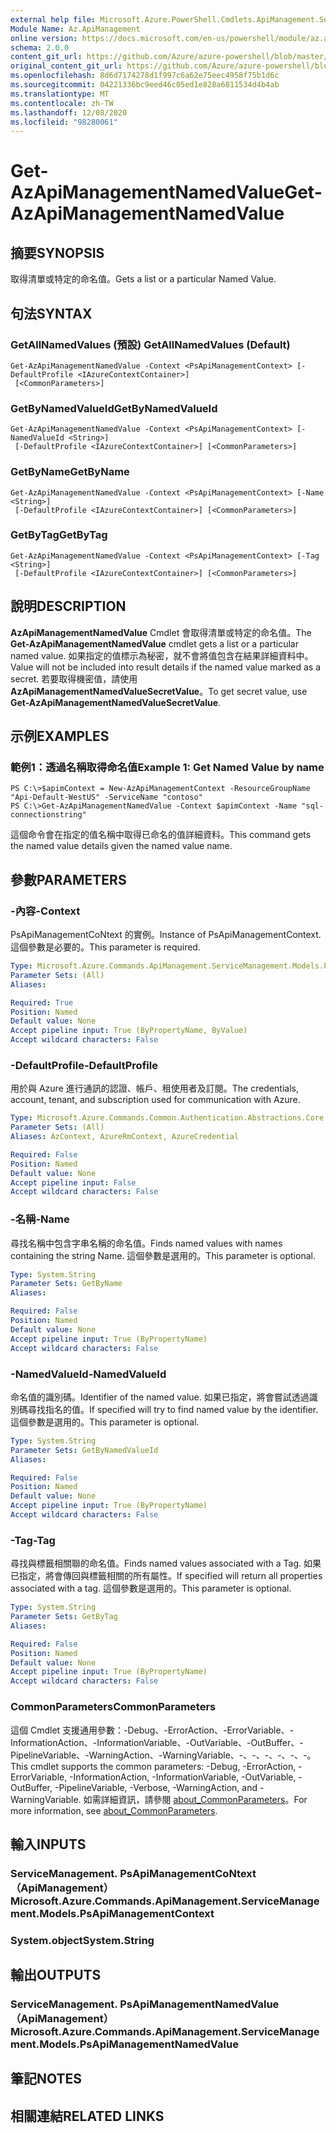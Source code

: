 ```yaml
---
external help file: Microsoft.Azure.PowerShell.Cmdlets.ApiManagement.ServiceManagement.dll-Help.xml
Module Name: Az.ApiManagement
online version: https://docs.microsoft.com/en-us/powershell/module/az.apimanagement/get-azapimanagementnamedvalue
schema: 2.0.0
content_git_url: https://github.com/Azure/azure-powershell/blob/master/src/ApiManagement/ApiManagement/help/Get-AzApiManagementNamedValue.md
original_content_git_url: https://github.com/Azure/azure-powershell/blob/master/src/ApiManagement/ApiManagement/help/Get-AzApiManagementNamedValue.md
ms.openlocfilehash: 8d6d7174278d1f997c6a62e75eec4958f75b1d6c
ms.sourcegitcommit: 04221336bc9eed46c05ed1e828a6811534d4b4ab
ms.translationtype: MT
ms.contentlocale: zh-TW
ms.lasthandoff: 12/08/2020
ms.locfileid: "98280061"
---
```

# <span data-ttu-id="5cf85-101">Get-AzApiManagementNamedValue</span><span class="sxs-lookup"><span data-stu-id="5cf85-101">Get-AzApiManagementNamedValue</span></span>

## <span data-ttu-id="5cf85-102">摘要</span><span class="sxs-lookup"><span data-stu-id="5cf85-102">SYNOPSIS</span></span>
<span data-ttu-id="5cf85-103">取得清單或特定的命名值。</span><span class="sxs-lookup"><span data-stu-id="5cf85-103">Gets a list or a particular Named Value.</span></span>

## <span data-ttu-id="5cf85-104">句法</span><span class="sxs-lookup"><span data-stu-id="5cf85-104">SYNTAX</span></span>

### <span data-ttu-id="5cf85-105">GetAllNamedValues (預設) </span><span class="sxs-lookup"><span data-stu-id="5cf85-105">GetAllNamedValues (Default)</span></span>
```
Get-AzApiManagementNamedValue -Context <PsApiManagementContext> [-DefaultProfile <IAzureContextContainer>]
 [<CommonParameters>]
```

### <span data-ttu-id="5cf85-106">GetByNamedValueId</span><span class="sxs-lookup"><span data-stu-id="5cf85-106">GetByNamedValueId</span></span>
```
Get-AzApiManagementNamedValue -Context <PsApiManagementContext> [-NamedValueId <String>]
 [-DefaultProfile <IAzureContextContainer>] [<CommonParameters>]
```

### <span data-ttu-id="5cf85-107">GetByName</span><span class="sxs-lookup"><span data-stu-id="5cf85-107">GetByName</span></span>
```
Get-AzApiManagementNamedValue -Context <PsApiManagementContext> [-Name <String>]
 [-DefaultProfile <IAzureContextContainer>] [<CommonParameters>]
```

### <span data-ttu-id="5cf85-108">GetByTag</span><span class="sxs-lookup"><span data-stu-id="5cf85-108">GetByTag</span></span>
```
Get-AzApiManagementNamedValue -Context <PsApiManagementContext> [-Tag <String>]
 [-DefaultProfile <IAzureContextContainer>] [<CommonParameters>]
```

## <span data-ttu-id="5cf85-109">說明</span><span class="sxs-lookup"><span data-stu-id="5cf85-109">DESCRIPTION</span></span>
<span data-ttu-id="5cf85-110">**AzApiManagementNamedValue** Cmdlet 會取得清單或特定的命名值。</span><span class="sxs-lookup"><span data-stu-id="5cf85-110">The **Get-AzApiManagementNamedValue** cmdlet gets a list or a particular named value.</span></span>
<span data-ttu-id="5cf85-111">如果指定的值標示為秘密，就不會將值包含在結果詳細資料中。</span><span class="sxs-lookup"><span data-stu-id="5cf85-111">Value will not be included into result details if the named value marked as a secret.</span></span> <span data-ttu-id="5cf85-112">若要取得機密值，請使用 **AzApiManagementNamedValueSecretValue**。</span><span class="sxs-lookup"><span data-stu-id="5cf85-112">To get secret value, use **Get-AzApiManagementNamedValueSecretValue**.</span></span>

## <span data-ttu-id="5cf85-113">示例</span><span class="sxs-lookup"><span data-stu-id="5cf85-113">EXAMPLES</span></span>

### <span data-ttu-id="5cf85-114">範例1：透過名稱取得命名值</span><span class="sxs-lookup"><span data-stu-id="5cf85-114">Example 1: Get Named Value by name</span></span>
```
PS C:\>$apimContext = New-AzApiManagementContext -ResourceGroupName "Api-Default-WestUS" -ServiceName "contoso"
PS C:\>Get-AzApiManagementNamedValue -Context $apimContext -Name "sql-connectionstring"
```

<span data-ttu-id="5cf85-115">這個命令會在指定的值名稱中取得已命名的值詳細資料。</span><span class="sxs-lookup"><span data-stu-id="5cf85-115">This command gets the named value details given the named value name.</span></span>

## <span data-ttu-id="5cf85-116">參數</span><span class="sxs-lookup"><span data-stu-id="5cf85-116">PARAMETERS</span></span>

### <span data-ttu-id="5cf85-117">-內容</span><span class="sxs-lookup"><span data-stu-id="5cf85-117">-Context</span></span>
<span data-ttu-id="5cf85-118">PsApiManagementCoNtext 的實例。</span><span class="sxs-lookup"><span data-stu-id="5cf85-118">Instance of PsApiManagementContext.</span></span>
<span data-ttu-id="5cf85-119">這個參數是必要的。</span><span class="sxs-lookup"><span data-stu-id="5cf85-119">This parameter is required.</span></span>

```yaml
Type: Microsoft.Azure.Commands.ApiManagement.ServiceManagement.Models.PsApiManagementContext
Parameter Sets: (All)
Aliases:

Required: True
Position: Named
Default value: None
Accept pipeline input: True (ByPropertyName, ByValue)
Accept wildcard characters: False
```

### <span data-ttu-id="5cf85-120">-DefaultProfile</span><span class="sxs-lookup"><span data-stu-id="5cf85-120">-DefaultProfile</span></span>
<span data-ttu-id="5cf85-121">用於與 Azure 進行通訊的認證、帳戶、租使用者及訂閱。</span><span class="sxs-lookup"><span data-stu-id="5cf85-121">The credentials, account, tenant, and subscription used for communication with Azure.</span></span>

```yaml
Type: Microsoft.Azure.Commands.Common.Authentication.Abstractions.Core.IAzureContextContainer
Parameter Sets: (All)
Aliases: AzContext, AzureRmContext, AzureCredential

Required: False
Position: Named
Default value: None
Accept pipeline input: False
Accept wildcard characters: False
```

### <span data-ttu-id="5cf85-122">-名稱</span><span class="sxs-lookup"><span data-stu-id="5cf85-122">-Name</span></span>
<span data-ttu-id="5cf85-123">尋找名稱中包含字串名稱的命名值。</span><span class="sxs-lookup"><span data-stu-id="5cf85-123">Finds named values with names containing the string Name.</span></span>
<span data-ttu-id="5cf85-124">這個參數是選用的。</span><span class="sxs-lookup"><span data-stu-id="5cf85-124">This parameter is optional.</span></span>

```yaml
Type: System.String
Parameter Sets: GetByName
Aliases:

Required: False
Position: Named
Default value: None
Accept pipeline input: True (ByPropertyName)
Accept wildcard characters: False
```

### <span data-ttu-id="5cf85-125">-NamedValueId</span><span class="sxs-lookup"><span data-stu-id="5cf85-125">-NamedValueId</span></span>
<span data-ttu-id="5cf85-126">命名值的識別碼。</span><span class="sxs-lookup"><span data-stu-id="5cf85-126">Identifier of the named value.</span></span>
<span data-ttu-id="5cf85-127">如果已指定，將會嘗試透過識別碼尋找指名的值。</span><span class="sxs-lookup"><span data-stu-id="5cf85-127">If specified will try to find named value by the identifier.</span></span>
<span data-ttu-id="5cf85-128">這個參數是選用的。</span><span class="sxs-lookup"><span data-stu-id="5cf85-128">This parameter is optional.</span></span>

```yaml
Type: System.String
Parameter Sets: GetByNamedValueId
Aliases:

Required: False
Position: Named
Default value: None
Accept pipeline input: True (ByPropertyName)
Accept wildcard characters: False
```

### <span data-ttu-id="5cf85-129">-Tag</span><span class="sxs-lookup"><span data-stu-id="5cf85-129">-Tag</span></span>
<span data-ttu-id="5cf85-130">尋找與標籤相關聯的命名值。</span><span class="sxs-lookup"><span data-stu-id="5cf85-130">Finds named values associated with a Tag.</span></span>
<span data-ttu-id="5cf85-131">如果已指定，將會傳回與標籤相關的所有屬性。</span><span class="sxs-lookup"><span data-stu-id="5cf85-131">If specified will return all properties associated with a tag.</span></span>
<span data-ttu-id="5cf85-132">這個參數是選用的。</span><span class="sxs-lookup"><span data-stu-id="5cf85-132">This parameter is optional.</span></span>

```yaml
Type: System.String
Parameter Sets: GetByTag
Aliases:

Required: False
Position: Named
Default value: None
Accept pipeline input: True (ByPropertyName)
Accept wildcard characters: False
```

### <span data-ttu-id="5cf85-133">CommonParameters</span><span class="sxs-lookup"><span data-stu-id="5cf85-133">CommonParameters</span></span>
<span data-ttu-id="5cf85-134">這個 Cmdlet 支援通用參數：-Debug、-ErrorAction、-ErrorVariable、-InformationAction、-InformationVariable、-OutVariable、-OutBuffer、-PipelineVariable、-WarningAction、-WarningVariable、-、-、-、-、-、-。</span><span class="sxs-lookup"><span data-stu-id="5cf85-134">This cmdlet supports the common parameters: -Debug, -ErrorAction, -ErrorVariable, -InformationAction, -InformationVariable, -OutVariable, -OutBuffer, -PipelineVariable, -Verbose, -WarningAction, and -WarningVariable.</span></span> <span data-ttu-id="5cf85-135">如需詳細資訊，請參閱 [about_CommonParameters](http://go.microsoft.com/fwlink/?LinkID=113216)。</span><span class="sxs-lookup"><span data-stu-id="5cf85-135">For more information, see [about_CommonParameters](http://go.microsoft.com/fwlink/?LinkID=113216).</span></span>

## <span data-ttu-id="5cf85-136">輸入</span><span class="sxs-lookup"><span data-stu-id="5cf85-136">INPUTS</span></span>

### <span data-ttu-id="5cf85-137">ServiceManagement. PsApiManagementCoNtext （ApiManagement）</span><span class="sxs-lookup"><span data-stu-id="5cf85-137">Microsoft.Azure.Commands.ApiManagement.ServiceManagement.Models.PsApiManagementContext</span></span>

### <span data-ttu-id="5cf85-138">System.object</span><span class="sxs-lookup"><span data-stu-id="5cf85-138">System.String</span></span>

## <span data-ttu-id="5cf85-139">輸出</span><span class="sxs-lookup"><span data-stu-id="5cf85-139">OUTPUTS</span></span>

### <span data-ttu-id="5cf85-140">ServiceManagement. PsApiManagementNamedValue （ApiManagement）</span><span class="sxs-lookup"><span data-stu-id="5cf85-140">Microsoft.Azure.Commands.ApiManagement.ServiceManagement.Models.PsApiManagementNamedValue</span></span>

## <span data-ttu-id="5cf85-141">筆記</span><span class="sxs-lookup"><span data-stu-id="5cf85-141">NOTES</span></span>

## <span data-ttu-id="5cf85-142">相關連結</span><span class="sxs-lookup"><span data-stu-id="5cf85-142">RELATED LINKS</span></span>

